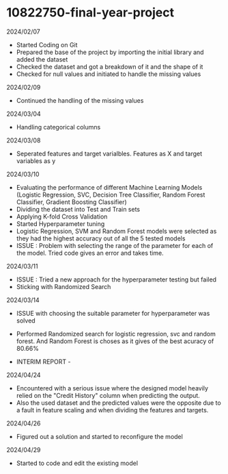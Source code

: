 # 10822750-final-year-project
2024/02/07
- Started Coding on Git
- Prepared the base of the project by importing the initial library and added the dataset
- Checked the dataset and got a breakdown of it and the shape of it
- Checked for null values and initiated to handle the missing values

2024/02/09
- Continued the handling of the missing values

2024/03/04
- Handling categorical columns

2024/03/08
- Seperated features and target varialbles. Features as X and target variables as y

2024/03/10
- Evaluating the performance of different Machine Learning Models (Logistic Regression, SVC, Decision Tree Classifier, Random Forest Classifier, Gradient Boosting Classifier)
- Dividing the dataset into Test and Train sets
- Applying K-fold Cross Validation
- Started Hyperparameter tuning
- Logistic Regression, SVM and Random Forest models were selected as they had the highest accuracy out of all the 5 tested models
- ISSUE : Problem with selecting the range of the parameter for each of the model. Tried code gives an error and takes time.

2024/03/11
- ISSUE : Tried a new approach for the hyperparameter testing but failed
- Sticking with Randomized Search

2024/03/14
- ISSUE with choosing the suitable parameter for hyperparameter was solved
- Performed Randomized search for logistic regression, svc and random forest. And Random Forest is choses as it gives of the best acuracy of 80.66%

- INTERIM REPORT -

2024/04/24
- Encountered with a serious issue where the designed model heavily relied on the "Credit History" column  when predicting the output.
- Also the used dataset and the predicted values were the opposite due to a fault in feature scaling and when dividing the features and targets.

2024/04/26
- Figured out a solution and started to reconfigure the model

2024/04/29
- Started to code and edit the existing model
